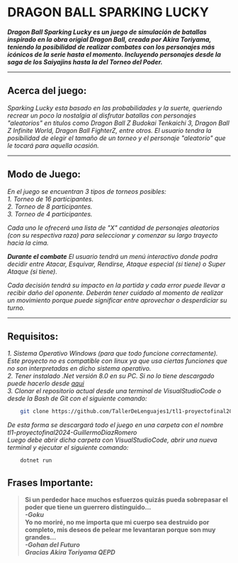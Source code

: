 # DRAGON BALL SPARKING LUCKY

***Dragon Ball Sparking Lucky es un juego de simulación de batallas inspirado en la obra origial Dragon Ball, creada por Akira Toriyama, teniendo la posibilidad de realizar combates con los personajes más icónicos de la serie hasta el momento. Incluyendo personajes desde la saga de los Saiyajins hasta la del Torneo del Poder.***

---

## Acerca del juego:
*Sparking Lucky esta basado en las probabilidades y la suerte, queriendo recrear un poco la nostalgia al disfrutar batallas con personajes "aleatorios" en titulos como Dragon Ball Z Budokai Tenkaichi 3, Dragon Ball Z Infinite World, Dragon Ball FighterZ, entre otros. El usuario tendra la posibilidad de elegir el tamaño de un torneo y el personaje "aleatorio" que le tocará para aquella ocasión.*

---

## Modo de Juego:
*En el juego se encuentran 3 tipos de torneos posibles:*  
*1. Torneo de 16 participantes.*  
*2. Torneo de 8 participantes.*  
*3. Torneo de 4 participantes.*  

*Cada uno le ofrecerá una lista de "X" cantidad de personajes aleatorios (con su respectiva raza) para seleccionar y comenzar su largo trayecto hacia la cima.*  

***Durante el combate***
*El usuario tendrá un menú interactivo donde podra decidir entre Atacar, Esquivar, Rendirse, Ataque especial (si tiene) o Super Ataque (si tiene).* 
 
*Cada decisión tendrá su impacto en la partida y cada error puede llevar a recibir daño del oponente. Deberán tener cuidado al momento de realizar un movimiento porque puede significar entre aprovechar o desperdiciar su turno.*  

---

## Requisitos:
*1. Sistema Operativo Windows (para que todo funcione correctamente). Este proyecto no es compatible con linux ya que usa ciertas funciones que no son interpretadas en dicho sistema operativo.*  
*2. Tener instalado .Net versión 8.0 en su PC. Si no lo tiene descargado puede hacerlo desde [aqui](https://dotnet.microsoft.com/en-us/download/dotnet/8.0)*  
*3. Clonar el repositorio actual desde una terminal de VisualStudioCode o desde la Bash de Git con el siguiente comando:*  
``` bash
    git clone https://github.com/TallerDeLenguajes1/tl1-proyectofinal2024-GuillermoDiazRomero
``` 
*De esta forma se descargará todo el juego en una carpeta con el nombre tl1-proyectofinal2024-GuillermoDiazRomero*  
*Luego debe abrir dicha carpeta con VisualStudioCode, abrir una nueva terminal y ejecutar el siguiente comando:*  
``` bash
    dotnet run
```

## Frases Importante:
> **Si un perdedor hace muchos esfuerzos quizás pueda sobrepasar el poder que tiene un guerrero distinguido...**  
***-Goku***  
> **Yo no moriré, no me importa que mi cuerpo sea destruido por completo, mis deseos de pelear me levantaran porque son muy grandes...**  
***-Gohan del Futuro***  
***Gracias Akira Toriyama QEPD***